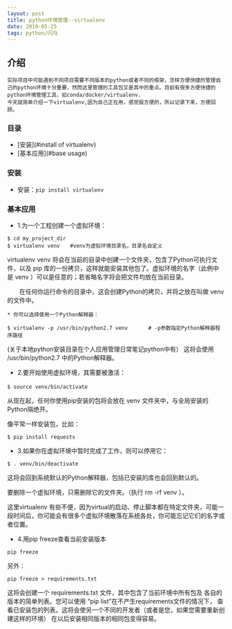 ```yaml
---
layout: post
title: python环境管理--virtualenv
date: 2019-05-25
tags: python/闪马
---
```


## 介绍
	实际项目中可能遇到不同项目需要不同版本的python或者不同的框架，怎样方便快捷的管理自己的python环境十分重要，然而这里管理的工具包又是其中的重点。目前有很多方便快捷的python环境管理工具，如conda/docker/virtualenv.
	今天就简单介绍一下virtualenv,因为自己正在用，感觉挺方便的，所以记录下来，方便回顾。

### 目录
* [安装](#install of virtualenv)
* [基本应用](#base usage)

### <a name="install of virtualenv"></a>安装
* 安装：`pip install virtualenv`

### <a name="base usage"></a>基本应用
* 1.为一个工程创建一个虚拟环境：
```
$ cd my_project_dir
$ virtualenv venv　　#venv为虚拟环境目录名，目录名自定义
```

virtualenv venv 将会在当前的目录中创建一个文件夹，包含了Python可执行文件，以及 pip 库的一份拷贝，这样就能安装其他包了。虚拟环境的名字（此例中是 venv ）可以是任意的；若省略名字将会把文件均放在当前目录。

　　在任何你运行命令的目录中，这会创建Python的拷贝，并将之放在叫做 venv 的文件中。

	* 你可以选择使用一个Python解释器：
```
$ virtualenv -p /usr/bin/python2.7 venv　　　　# -p参数指定Python解释器程序路径
```
(关于本地python安装目录在个人应用管理日常笔记python中有）
这将会使用 /usr/bin/python2.7 中的Python解释器。

* 2.要开始使用虚拟环境，其需要被激活：

```
$ source venv/bin/activate　　　
```

从现在起，任何你使用pip安装的包将会放在 venv 文件夹中，与全局安装的Python隔绝开。

像平常一样安装包，比如：
```
$ pip install requests
```

* 3.如果你在虚拟环境中暂时完成了工作，则可以停用它：

```
$ . venv/bin/deactivate
```
这将会回到系统默认的Python解释器，包括已安装的库也会回到默认的。

要删除一个虚拟环境，只需删除它的文件夹。（执行 rm -rf venv ）。

这里virtualenv 有些不便，因为virtual的启动、停止脚本都在特定文件夹，可能一段时间后，你可能会有很多个虚拟环境散落在系统各处，你可能忘记它们的名字或者位置。

* 4.用pip freeze查看当前安装版本

```
pip freeze
```

另外：

```
pip freeze > requirements.txt
```

这将会创建一个 requirements.txt 文件，其中包含了当前环境中所有包及 各自的版本的简单列表。您可以使用 “pip list”在不产生requirements文件的情况下， 查看已安装包的列表。这将会使另一个不同的开发者（或者是您，如果您需要重新创建这样的环境） 在以后安装相同版本的相同包变得容易。


